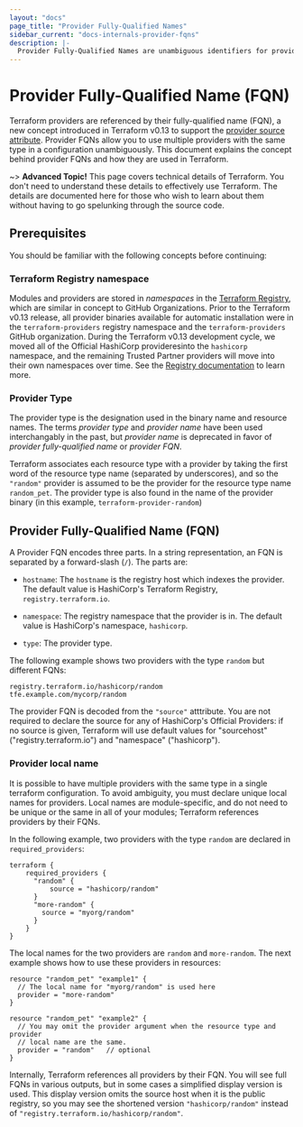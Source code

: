 ```yaml
---
layout: "docs"
page_title: "Provider Fully-Qualified Names"
sidebar_current: "docs-internals-provider-fqns"
description: |-
  Provider Fully-Qualified Names are unambiguous identifiers for providers which allow users to define multiple providers with the same type in a configuration.
---
```


# Provider Fully-Qualified Name (FQN)

Terraform providers are referenced by their fully-qualified name (FQN), a new
concept introduced in Terraform v0.13 to support the [provider source
attribute](../configuration/terraform.html#inpage-source). Provider FQNs allow
you to use multiple providers with the same type in a configuration
unambiguously. This document explains the concept behind provider FQNs and how
they are used in Terraform.

~> **Advanced Topic!** This page covers technical details of Terraform. You
don't need to understand these details to effectively use Terraform. The details
are documented here for those who wish to learn about them without having to go
spelunking through the source code.

## Prerequisites 

You should be familiar with the following concepts before continuing:

### Terraform Registry namespace 

Modules and providers are stored in *namespaces* in the [Terraform
Registry](https://rigstry.terraform.io), which are similar in concept to GitHub
Organizations. Prior to the Terraform v0.13 release, all provider binaries
available for automatic installation were in the `terraform-providers` registry
namespace and the `terraform-providers` GitHub organization. During the
Terraform v0.13 development cycle, we moved all of the Official HashiCorp
provideresinto the `hashicorp` namespace, and the remaining Trusted Partner
providers will move into their own namespaces over time.  See the [Registry documentation](../registry/index.html) to learn more. 

### Provider Type

The provider type is the designation used in the binary name and resource names.
The terms _provider type_ and _provider name_ have been used interchangably in
the past, but _provider name_ is deprecated in favor of _provider
fully-qualified name_ or _provider FQN_.

Terraform associates each resource type with a provider by taking the first word
of the resource type name (separated by underscores), and so the `"random"`
provider is assumed to be the provider for the resource type name
`random_pet`. The provider type is also found in the name of the provider
binary (in this example, `terraform-provider-random`)

## Provider Fully-Qualified Name (FQN)
A Provider FQN encodes three parts. In a string representation, an FQN is
separated by a forward-slash (`/`). The parts are:

* `hostname`: The `hostname` is the registry host which indexes the provider.
  The default value is HashiCorp's Terraform Registry, `registry.terraform.io`.

* `namespace`: The registry namespace that the provider is in. The default value
  is HashiCorp's namespace, `hashicorp`.

* `type`: The provider type.

The following example shows two providers with the type `random` but different FQNs:

```
registry.terraform.io/hashicorp/random
tfe.example.com/mycorp/random
```

The provider FQN is decoded from the `"source"` atttribute. You are not required
to declare the source for any of HashiCorp's Official Providers: if no source is
given, Terraform will use default values for "sourcehost"
("registry.terraform.io") and "namespace" ("hashicorp").

### Provider local name
It is possible to have multiple providers with the same type in a single
terraform configuration. To avoid ambiguity, you must declare unique local names
for providers. Local names are module-specific, and do not need to be unique or
the same in all of your modules; Terraform references providers by their FQNs.

In the following example, two providers with the type `random` are declared in
`required_providers`:

```hcl
terraform {
    required_providers {
      "random" {
          source = "hashicorp/random"
      }
      "more-random" { 
        source = "myorg/random"
      }
    }
}
```

The local names for the two providers are `random` and `more-random`. The next
example shows how to use these providers in resources:

```hcl
resource "random_pet" "example1" {
  // The local name for "myorg/random" is used here
  provider = "more-random"
}

resource "random_pet" "example2" {
  // You may omit the provider argument when the resource type and provider
  // local name are the same.
  provider = "random"   // optional
}
```

Internally, Terraform references all providers by their FQN. You will see full
FQNs in various outputs, but in some cases a simplified display version is used.
This display version omits the source host when it is the public registry, so
you may see the shortened version `"hashicorp/random"` instead of
`"registry.terraform.io/hashicorp/random"`.

